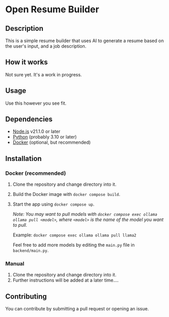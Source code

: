 # Open Resume Builder

## Description

This is a simple resume builder that uses AI to generate a resume based on the user's input, and a job description.

## How it works

Not sure yet. It's a work in progress.

## Usage

Use this however you see fit.

## Dependencies

- [Node.js](https://nodejs.org/en) v21.1.0 or later
- [Python](https://www.python.org/) (probably 3.10 or later)
- [Docker](https://www.docker.com/) (optional, but recommended)

## Installation

### Docker (recommended)

1. Clone the repository and change directory into it.
2. Build the Docker image with `docker compose build`.
3. Start the app using `docker compose up`.

    *Note: You may want to pull models with `docker compose exec ollama ollama pull <model>`, where `<model>` is the name of the model you want to pull.*

    Example: `docker compose exec ollama ollama pull llama2`

    Feel free to add more models by editing the `main.py` file in `backend/main.py`.

### Manual

1. Clone the repository and change directory into it.
2. Further instructions will be added at a later time....

## Contributing

You can contribute by submitting a pull request or opening an issue.
